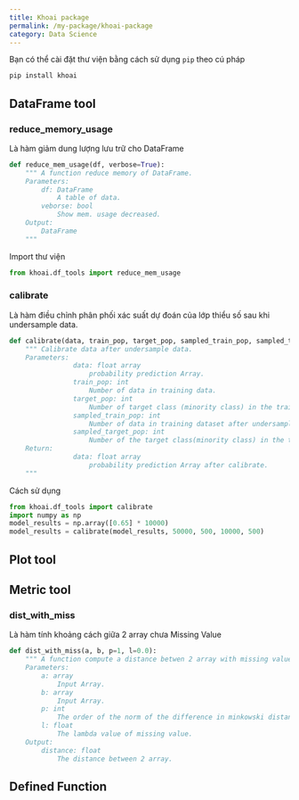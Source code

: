 ```yaml
---
title: Khoai package
permalink: /my-package/khoai-package
category: Data Science
---
```

Bạn có thể cài đặt thư viện bằng cách sử dụng `pip` theo cú pháp
```bash
pip install khoai
```
## DataFrame tool
### reduce_memory_usage
Là hàm giảm dung lượng lưu trữ cho DataFrame
```python
def reduce_mem_usage(df, verbose=True):
    """ A function reduce memory of DataFrame.
    Parameters:
        df: DataFrame
            A table of data.
        veborse: bool
            Show mem. usage decreased.
    Output:
        DataFrame
    """
```
Import thư viện
```python
from khoai.df_tools import reduce_mem_usage
```
### calibrate
Là hàm điều chỉnh phân phối xác suất dự đoán của lớp thiểu số sau khi undersample data.
```python
def calibrate(data, train_pop, target_pop, sampled_train_pop, sampled_target_pop):
    """ Calibrate data after undersample data.
    Parameters:
                data: float array
                    probability prediction Array.
                train_pop: int
                    Number of data in training data.
                target_pop: int
                    Number of target class (minority class) in the training dataset.
                sampled_train_pop: int
                    Number of data in training dataset after undersampling.
                sampled_target_pop: int
                    Number of the target class(minority class) in the training dataset after undersampling.
    Return:     
                data: float array
                    probability prediction Array after calibrate.
    """
```
Cách sử dụng
```python
from khoai.df_tools import calibrate
import numpy as np
model_results = np.array([0.65] * 10000)
model_results = calibrate(model_results, 50000, 500, 10000, 500)
```
## Plot tool

## Metric tool
### dist_with_miss
Là hàm tính khoảng cách giữa 2 array chưa Missing Value
```python
def dist_with_miss(a, b, p=1, l=0.0):
    """ A function compute a distance betwen 2 array with missing value.
    Parameters:
        a: array
            Input Array.	
        b: array
            Input Array.
        p: int
            The order of the norm of the difference in minkowski distance.
        l: float
            The lambda value of missing value.
    Output: 
        distance: float
            The distance between 2 array. 
```
## Defined Function 
